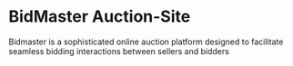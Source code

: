 # BidMaster Auction-Site
Bidmaster is a sophisticated online auction platform designed to facilitate seamless bidding interactions between sellers and bidders
   
